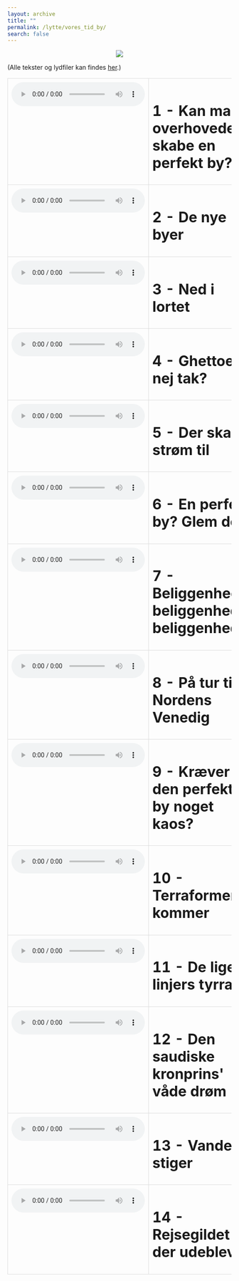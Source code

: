 ```yaml
---
layout: archive
title: ""
permalink: /lytte/vores_tid_by/
search: false
---
```


<p align="center"><img src="https://tongchen779.github.io/dansk/images/tid/by.jpg"/></p>

<style>
    table {
        border-collapse: collapse;
        width: 100%;
    }
    th, td {
        border: 1px solid #dddddd;
        padding: 8px;
        text-align: left;
    }
    /* Customize width for specific columns */
    th:nth-child(1), td:nth-child(1) {
        width: 20%; /* First column */
    }
    th:nth-child(2), td:nth-child(2) {
        width: 80%; /* Second column */
    }
</style>

(Alle tekster og lydfiler kan findes [her](https://natmus.dk/vorestid/podcast-den-perfekte-by/).)
<table align="center" cellspacing="5" style="text-align: left" width="100%">
<tr>
<td style="vertical-align: top;"> <audio controls src="https://api.spreaker.com/v2/episodes/49557412/ondemand.mp3"></audio> </td>
<td><h1> 1 - Kan man overhovedet skabe en perfekt by? </h1></td>
<td><a href="https://natmus.dk/fileadmin/user_upload/Editor/natmus/Vores_Tid/Transskriptioner/E1._Kan_man_overhovedet_skabe_en_perfekt_by.pdf">text</a></td>
</tr>

<tr>
<td style="vertical-align: top;"> <audio controls src="https://api.spreaker.com/v2/episodes/49639076/ondemand.mp3"></audio> </td>
<td><h1> 2 - De nye byer </h1></td>
<td><a href="https://natmus.dk/fileadmin/user_upload/Editor/natmus/Vores_Tid/Transskriptioner/E2._De_nye_byer.pdf">text</a></td>
</tr>

<tr>
<td style="vertical-align: top;"> <audio controls src="https://api.spreaker.com/v2/episodes/49724172/ondemand.mp3"></audio> </td>
<td><h1> 3 - Ned i lortet </h1></td>
<td><a href="https://natmus.dk/fileadmin/user_upload/Editor/natmus/Vores_Tid/Transskriptioner/E3._Ned_i_lortet.pdf">text</a></td>
</tr>

<tr>
<td style="vertical-align: top;"> <audio controls src="https://api.spreaker.com/v2/episodes/49813609/ondemand.mp3"></audio> </td>
<td><h1> 4 - Ghettoer – nej tak? </h1></td>
<td><a href="https://natmus.dk/fileadmin/user_upload/Editor/natmus/Vores_Tid/Transskriptioner/E4._Ghettoer_nej_tak.pdf">text</a></td>
</tr>

<tr>
<td style="vertical-align: top;"> <audio controls src="https://api.spreaker.com/v2/episodes/49920920/ondemand.mp3"></audio> </td>
<td><h1> 5 - Der skal strøm til </h1></td>
<td><a href="https://natmus.dk/fileadmin/user_upload/Editor/natmus/Vores_Tid/Transskriptioner/E5._Der_skal_strom_til.pdf">text</a></td>
</tr>

<tr>
<td style="vertical-align: top;"> <audio controls src="https://api.spreaker.com/v2/episodes/50024958/ondemand.mp3"></audio> </td>
<td><h1> 6 - En perfekt by? Glem det! </h1></td>
<td><a href="https://natmus.dk/fileadmin/user_upload/Editor/natmus/Vores_Tid/Transskriptioner/E6._En_perfekt_by_Glem_det.pdf">text</a></td>
</tr>

<tr>
<td style="vertical-align: top;"> <audio controls src="https://api.spreaker.com/v2/episodes/50122634/ondemand.mp3"></audio> </td>
<td><h1> 7 - Beliggenhed, beliggenhed, beliggenhed </h1></td>
<td><a href="https://natmus.dk/fileadmin/user_upload/Editor/natmus/Vores_Tid/Transskriptioner/E7._Beliggenhed__beliggenhed__beliggenhed.pdf">text</a></td>
</tr>

<tr>
<td style="vertical-align: top;"> <audio controls src="https://api.spreaker.com/v2/episodes/50201064/ondemand.mp3"></audio> </td>
<td><h1> 8 - På tur til Nordens Venedig </h1></td>
<td><a href="https://natmus.dk/fileadmin/user_upload/Editor/natmus/Vores_Tid/Transskriptioner/E8._Paa_tur_til_Nordens_Venedig.pdf">text</a></td>
</tr>

<tr>
<td style="vertical-align: top;"> <audio controls src="https://api.spreaker.com/v2/episodes/50292003/ondemand.mp3"></audio> </td>
<td><h1> 9 - Kræver den perfekte by noget kaos? </h1></td>
<td><a href="https://natmus.dk/fileadmin/user_upload/Editor/natmus/Vores_Tid/Transskriptioner/E9._Kraever_den_perfekte_by_noget_kaos.pdf">text</a></td>
</tr>

<tr>
<td style="vertical-align: top;"> <audio controls src="https://api.spreaker.com/v2/episodes/50403193/ondemand.mp3"></audio> </td>
<td><h1> 10 - Terraformerne kommer </h1></td>
<td><a href="https://natmus.dk/fileadmin/user_upload/Editor/natmus/Vores_Tid/Transskriptioner/E10._Terraformerne_kommer.pdf">text</a></td>
</tr>

<tr>
<td style="vertical-align: top;"> <audio controls src="https://api.spreaker.com/v2/episodes/50939932/ondemand.mp3"></audio> </td>
<td><h1> 11 - De lige linjers tyrrani </h1></td>
<td><a href="https://natmus.dk/fileadmin/user_upload/Editor/natmus/Vores_Tid/Transskriptioner/E11._De_lige_linjers_tyranni.pdf">text</a></td>
</tr>

<tr>
<td style="vertical-align: top;"> <audio controls src="https://api.spreaker.com/v2/episodes/51091042/ondemand.mp3"></audio> </td>
<td><h1> 12 - Den saudiske kronprins' våde drøm </h1></td>
<td><a href="https://natmus.dk/fileadmin/user_upload/Editor/natmus/Vores_Tid/Transskriptioner/E12._Den_saudiske_kronprins_hede_drm.pdf">text</a></td>
</tr>

<tr>
<td style="vertical-align: top;"> <audio controls src="https://api.spreaker.com/v2/episodes/51171069/ondemand.mp3"></audio> </td>
<td><h1> 13 - Vandet stiger </h1></td>
<td><a href="https://natmus.dk/fileadmin/user_upload/Editor/natmus/Vores_Tid/Transskriptioner/E13._Vandet_stiger.pdf">text</a></td>
</tr>

<tr>
<td style="vertical-align: top;"> <audio controls src="https://api.spreaker.com/v2/episodes/51254872/ondemand.mp3"></audio> </td>
<td><h1> 14 - Rejsegildet der udeblev </h1></td>
<td><a href="https://natmus.dk/fileadmin/user_upload/Editor/natmus/Vores_Tid/Transskriptioner/E14._Rejsegildet_der_udeblev.pdf">text</a></td>
</tr>
</table>